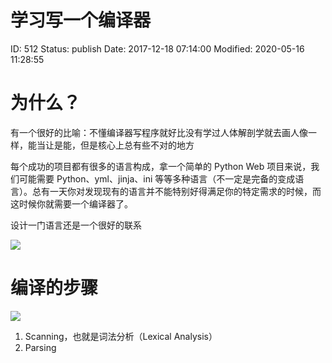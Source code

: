 # 学习写一个编译器


ID: 512
Status: publish
Date: 2017-12-18 07:14:00
Modified: 2020-05-16 11:28:55


# 为什么？

有一个很好的比喻：不懂编译器写程序就好比没有学过人体解剖学就去画人像一样，能当让是能，但是核心上总有些不对的地方

每个成功的项目都有很多的语言构成，拿一个简单的 Python Web 项目来说，我们可能需要 Python、yml、jinja、ini 等等多种语言（不一定是完备的变成语言）。总有一天你对发现现有的语言并不能特别好得满足你的特定需求的时候，而这时候你就需要一个编译器了。

设计一门语言还是一个很好的联系

![](http://www.craftinginterpreters.com/image/a-map-of-the-territory/mountain.png)

# 编译的步骤

![](http://www.craftinginterpreters.com/image/a-map-of-the-territory/string.png)

1. Scanning，也就是词法分析（Lexical Analysis）
2. Parsing